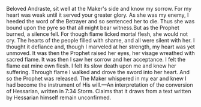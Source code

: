Beloved Andraste, sit well at the Maker's side and know my sorrow. For my heart was weak until it served your greater glory.
As she was my enemy, I heeded the word of the Betrayer and so sentenced her to die. Thus she was bound upon the pyre so that all might bear witness.But as the Prophet burned, a silence fell. For though flame licked mortal flesh, she would not cry. The hearts of the people filled with shame, and all were silent with her.
I thought it defiance and, though I marveled at her strength, my heart was yet unmoved.
It was then the Prophet raised her eyes, her visage wreathed with sacred flame. It was then I saw her sorrow and her acceptance. I felt the flame eat mine own flesh. I felt its slow death upon me and knew her suffering.
Through flame I walked and drove the sword into her heart. And so the Prophet was released. The Maker whispered in my ear and knew I had become the instrument of His will.—An interpretation of the conversion of Hessarian, written in 7:34 Storm. Claims that it draws from a text written by Hessarian himself remain unconfirmed.